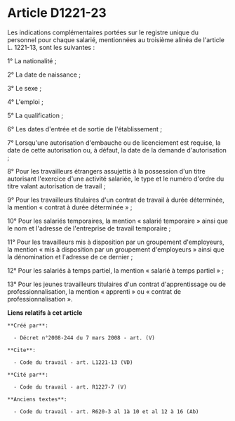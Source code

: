# Article D1221-23

Les indications complémentaires portées sur le registre unique du personnel pour chaque salarié, mentionnées au troisième
alinéa de l'article L. 1221-13, sont les suivantes : 

1° La nationalité ; 

2° La date de naissance ; 

3° Le sexe ; 

4° L'emploi ; 

5° La qualification ; 

6° Les dates d'entrée et de sortie de l'établissement ; 

7° Lorsqu'une autorisation d'embauche ou de licenciement est requise, la date de cette autorisation ou, à défaut, la date de
la demande d'autorisation ; 

8° Pour les travailleurs étrangers assujettis à la possession d'un titre autorisant l'exercice d'une activité salariée, le
type et le numéro d'ordre du titre valant autorisation de travail ; 

9° Pour les travailleurs titulaires d'un contrat de travail à durée déterminée, la mention « contrat à durée déterminée » ; 

10° Pour les salariés temporaires, la mention « salarié temporaire » ainsi que le nom et l'adresse de l'entreprise de travail
temporaire ; 

11° Pour les travailleurs mis à disposition par un groupement d'employeurs, la mention « mis à disposition par un groupement
d'employeurs » ainsi que la dénomination et l'adresse de ce dernier ; 

12° Pour les salariés à temps partiel, la mention « salarié à temps partiel » ; 

13° Pour les jeunes travailleurs titulaires d'un contrat d'apprentissage ou de professionnalisation, la mention « apprenti »
ou « contrat de professionnalisation ».

**Liens relatifs à cet article**

	**Créé par**:

	  - Décret n°2008-244 du 7 mars 2008 - art. (V)

	**Cite**:

	  - Code du travail - art. L1221-13 (VD)

	**Cité par**:

	  - Code du travail - art. R1227-7 (V)

	**Anciens textes**:

	  - Code du travail - art. R620-3 al 1à 10 et al 12 à 16 (Ab)
